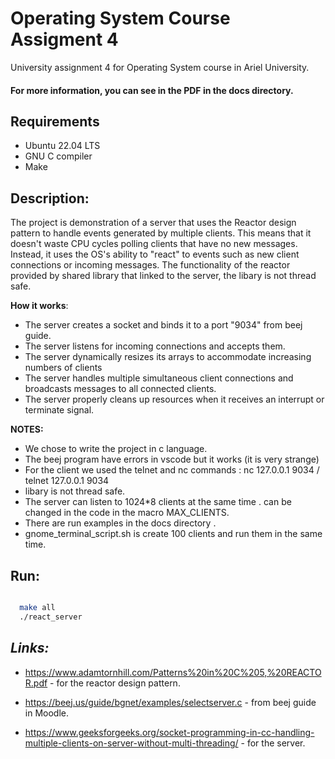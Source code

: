 # **Operating System Course Assigment 4**

University assignment 4 for Operating System course in Ariel University.


#### __For more information, you can see in the PDF in the docs directory__.

## **Requirements**
- Ubuntu 22.04 LTS
- GNU C compiler
- Make


## **Description:**
The project is demonstration of a server that uses the Reactor design pattern to handle events generated by multiple clients. This means that it doesn't waste CPU cycles polling clients that have no new messages. Instead, it uses the OS's ability to "react" to events such as new client connections or incoming messages. The functionality of the reactor provided by shared library that linked to the server, the libary is not thread safe.

**How it works**:

- The server creates a socket and binds it to a port "9034" from beej guide.
- The server listens for incoming connections and accepts them.
- The server dynamically resizes its arrays to accommodate increasing numbers of clients
- The server handles multiple simultaneous client connections and broadcasts messages to all connected clients.
- The server properly cleans up resources when it receives an interrupt or terminate signal.

**NOTES:**
- We chose to write the project in c language.
- The beej program have errors in vscode but it works (it is very strange)
- For the client we used the telnet and nc commands : nc 127.0.0.1 9034 / telnet 127.0.0.1 9034
- libary is not thread safe.
- The server  can listen to 1024*8 clients at the same time . can be changed in the code in the macro MAX_CLIENTS.
- There are run examples in the docs directory .
- gnome_terminal_script.sh is create 100 clients and run them in the same time.


## **Run:**


```sh

  make all
  ./react_server
   ```

## *Links:*

* https://www.adamtornhill.com/Patterns%20in%20C%205,%20REACTOR.pdf - for the reactor design pattern.

* https://beej.us/guide/bgnet/examples/selectserver.c - from beej guide in Moodle.

* https://www.geeksforgeeks.org/socket-programming-in-cc-handling-multiple-clients-on-server-without-multi-threading/ - for the server.



